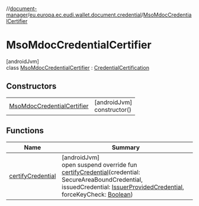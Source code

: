 //[document-manager](../../../index.md)/[eu.europa.ec.eudi.wallet.document.credential](../index.md)/[MsoMdocCredentialCertifier](index.md)

# MsoMdocCredentialCertifier

[androidJvm]\
class [MsoMdocCredentialCertifier](index.md) : [CredentialCertification](../-credential-certification/index.md)

## Constructors

| | |
|---|---|
| [MsoMdocCredentialCertifier](-mso-mdoc-credential-certifier.md) | [androidJvm]<br>constructor() |

## Functions

| Name                                       | Summary                                                                                                                                                                                                                                                                                                                             |
|--------------------------------------------|-------------------------------------------------------------------------------------------------------------------------------------------------------------------------------------------------------------------------------------------------------------------------------------------------------------------------------------|
| [certifyCredential](certify-credential.md) | [androidJvm]<br>open suspend override fun [certifyCredential](certify-credential.md)(credential: SecureAreaBoundCredential, issuedCredential: [IssuerProvidedCredential](../-issuer-provided-credential/index.md), forceKeyCheck: [Boolean](https://kotlinlang.org/api/latest/jvm/stdlib/kotlin-stdlib/kotlin/-boolean/index.html)) |
